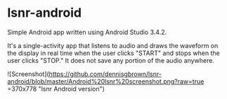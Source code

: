 # lsnr-android

Simple Android app written using Android Studio 3.4.2.

It's a single-activity app that listens to audio and draws the waveform on the display in real time
when the user clicks "START" and stops when the user clicks "STOP." It does not save any
portion of the audio anywhere.

![Screenshot](https://github.com/dennisgbrown/lsnr-android/blob/master/Android%20lsnr%20screenshot.png?raw=true =370x778 "lsnr Android version")
